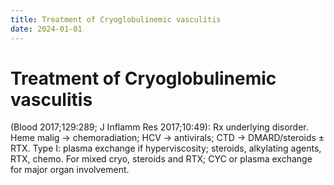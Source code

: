 ```yaml
---
title: Treatment of Cryoglobulinemic vasculitis
date: 2024-01-01
---
```

# Treatment of Cryoglobulinemic vasculitis

(Blood 2017;129:289; J Inflamm Res 2017;10:49): Rx underlying disorder. Heme malig → chemoradiation; HCV → antivirals; CTD → DMARD/steroids ± RTX. Type I: plasma exchange if hyperviscosity; steroids, alkylating agents, RTX, chemo. For mixed cryo, steroids and RTX; CYC or plasma exchange for major organ involvement.
